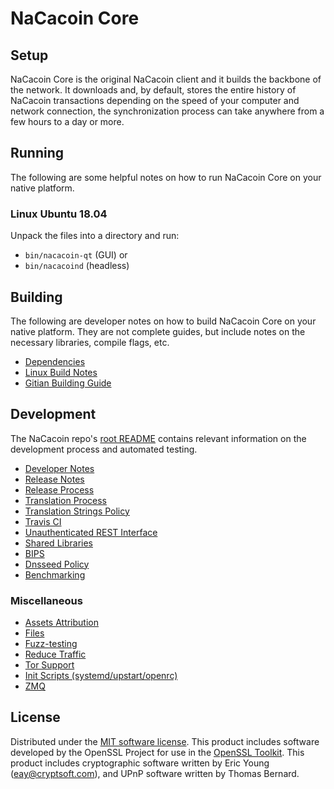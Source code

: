 NaCacoin Core
=============

Setup
---------------------
NaCacoin Core is the original NaCacoin client and it builds the backbone of the network. It downloads and, by default, stores the entire history of NaCacoin transactions depending on the speed of your computer and network connection, the synchronization process can take anywhere from a few hours to a day or more.

Running
---------------------
The following are some helpful notes on how to run NaCacoin Core on your native platform.

### Linux Ubuntu 18.04

Unpack the files into a directory and run:

- `bin/nacacoin-qt` (GUI) or
- `bin/nacacoind` (headless)


Building
---------------------
The following are developer notes on how to build NaCacoin Core on your native platform. They are not complete guides, but include notes on the necessary libraries, compile flags, etc.

- [Dependencies](dependencies.md)
- [Linux Build Notes](build-unix.md)
- [Gitian Building Guide](gitian-building.md)

Development
---------------------
The NaCacoin repo's [root README](/README.md) contains relevant information on the development process and automated testing.

- [Developer Notes](developer-notes.md)
- [Release Notes](release-notes.md)
- [Release Process](release-process.md)
- [Translation Process](translation_process.md)
- [Translation Strings Policy](translation_strings_policy.md)
- [Travis CI](travis-ci.md)
- [Unauthenticated REST Interface](REST-interface.md)
- [Shared Libraries](shared-libraries.md)
- [BIPS](bips.md)
- [Dnsseed Policy](dnsseed-policy.md)
- [Benchmarking](benchmarking.md)


### Miscellaneous
- [Assets Attribution](assets-attribution.md)
- [Files](files.md)
- [Fuzz-testing](fuzzing.md)
- [Reduce Traffic](reduce-traffic.md)
- [Tor Support](tor.md)
- [Init Scripts (systemd/upstart/openrc)](init.md)
- [ZMQ](zmq.md)

License
---------------------
Distributed under the [MIT software license](/COPYING).
This product includes software developed by the OpenSSL Project for use in the [OpenSSL Toolkit](https://www.openssl.org/). This product includes
cryptographic software written by Eric Young ([eay@cryptsoft.com](mailto:eay@cryptsoft.com)), and UPnP software written by Thomas Bernard.
